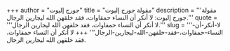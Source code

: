 +++
author = "جورج إليوت"
title = "مقولة جورج إليوت"
description = '''مقولة جورج إليوت: لا أنكر أن النساء حمقاوات، فقد خلقهن الله ليجارين الرجال.'''
quote = '''لا أنكر أن النساء حمقاوات، فقد خلقهن الله ليجارين الرجال.'''
slug = '''لا-أنكر-أن-النساء-حمقاوات،-فقد-خلقهن-الله-ليجارين-الرجال'''
+++
لا أنكر أن النساء حمقاوات، فقد خلقهن الله ليجارين الرجال.
